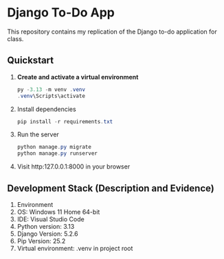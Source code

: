 # Django To-Do App

This repository contains my replication of the Django to-do application for class.  

## Quickstart

1. **Create and activate a virtual environment**
   ```powershell
   py -3.13 -m venv .venv
   .venv\Scripts\activate

2. Install dependencies
   ```powershell
   pip install -r requirements.txt

4. Run the server
   ```powershell
   python manage.py migrate
   python manage.py runserver
   
6. Visit http:127.0.0.1:8000 in your browser

## Development Stack (Description and Evidence)
1. Environment
2. OS: Windows 11 Home 64-bit
3. IDE: Visual Studio Code
4. Python version: 3.13
5. Django Version: 5.2.6
6. Pip Version: 25.2
7. Virtual environment: .venv in project root
